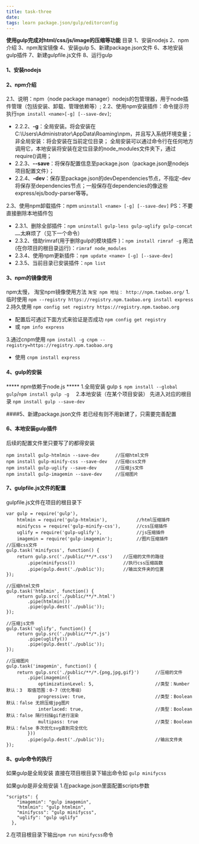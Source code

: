 ```yaml
---
title: task-three
date: 
tags: learn package.json/gulp/editorconfig
---
```

  **使用gulp完成对html/css/js/image的压缩等功能**
目录
1、安装nodejs
2、npm介绍
3、npm淘宝镜像
4、安装gulp
5、新建package.json文件
6、本地安装gulp插件
7、新建gulpfile.js文件
8、运行gulp

#### 1、安装nodejs
#### 2、npm介绍
2.1、说明：npm（node package manager）nodejs的包管理器，用于node插件管理（包括安装、卸载、管理依赖等）;
2.2、使用npm安装插件：命令提示符执行`npm install <name>[-g] [--save-dev]`;
* 2.2.2、**-g**：全局安装。将会安装在C:\Users\Administrator\AppData\Roaming\npm，并且写入系统环境变量；  非全局安装：将会安装在当前定位目录；  全局安装可以通过命令行在任何地方调用它，本地安装将安装在定位目录的node_modules文件夹下，通过require()调用；
* 2.2.3、**--save**：将保存配置信息至package.json（package.json是nodejs项目配置文件）；
* 2.2.4、**-dev**：保存至package.json的devDependencies节点，不指定-dev将保存至dependencies节点；一般保存在dependencies的像这些express/ejs/body-parser等等。

2.3、使用npm卸载插件：npm `uninstall <name> [-g] [--save-dev]`  PS：不要直接删除本地插件包
* 2.3.1、删除全部插件：`npm uninstall gulp-less gulp-uglify gulp-concat ……`太麻烦了（见下一个命令）
* 2.3.2、借助rimraf(用于删除gulp的模块插件 )：`npm install rimraf -g` 
用法(在你项目的根目录运行)：`rimraf node_modules`
* 2.3.4、使用npm更新插件：`npm update <name> [-g] [--save-dev]`
* 2.3.5、当前目录已安装插件：`npm list`

#### 3、npm的镜像使用
npm太慢， 淘宝npm镜像使用方法
`淘宝 npm 地址： http://npm.taobao.org/`
1.临时使用
`npm --registry https://registry.npm.taobao.org install express`
2.持久使用
`npm config set registry https://registry.npm.taobao.org`
* 配置后可通过下面方式来验证是否成功 
`npm config get registry`
* 或 
`npm info express`

3.通过cnpm使用
`npm install -g cnpm --registry=https://registry.npm.taobao.org`
* 使用 
`cnpm install express`

#### 4、gulp的安装
***** npm依赖于node.js *****
1.全局安装 gulp
`$ npm install --global gulp`/`npm install gulp -g  ` 
2.本地安装（在某个项目安装）
先进入对应的根目录
`npm install gulp --save-dev `

####5、新建package.json文件
若已经有则不用新建了，只需要完善配置

#### 6、本地安装gulp插件
后续的配置文件里只要写了的都得安装
```
npm install gulp-htmlmin --save-dev      //压缩html文件
npm install gulp-minify-css --save-dev   //压缩css文件
npm install gulp-uglify --save-dev       //压缩js文件
npm install gulp-imagemin --save-dev     //压缩图片
```

#### 7、gulpfile.js文件的配置
gulpfile.js文件在项目的根目录下
```
var gulp = require('gulp'),
    htmlmin = require('gulp-htmlmin'),           //html压缩插件
    minifycss = require('gulp-minify-css'),      //css压缩插件
    uglify = require('gulp-uglify'),             //js压缩插件
    imagemin = require('gulp-imagemin');         //图片压缩插件
//压缩css文件
gulp.task('minifycss', function() {
    return gulp.src('./public/**/*.css')    //压缩的文件的路径
        .pipe(minifycss())                  //执行css压缩函数 
        .pipe(gulp.dest('./public'));       //输出文件夹的位置  
});

//压缩html文件
gulp.task('htmlmin', function() {
    return gulp.src('./public/**/*.html')    
        .pipe(htmlmin())                     
        .pipe(gulp.dest('./public'));        
});

//压缩js文件
gulp.task('uglify', function() {
    return gulp.src('./public/**/*.js')       
        .pipe(uglify())                       
        .pipe(gulp.dest('./public'));         
});

//压缩图片
gulp.task('imagemin', function() {
    return gulp.src('./public/**/*.{png,jpg,gif}')      //压缩的文件
        .pipe(imagemin({
            optimizationLevel: 5,                       //类型：Number  默认：3  取值范围：0-7（优化等级）
            progressive: true,                          //类型：Boolean 默认：false 无损压缩jpg图片
            interlaced: true,                           //类型：Boolean 默认：false 隔行扫描gif进行渲染
            multipass: true                             //类型：Boolean 默认：false 多次优化svg直到完全优化
        }))                   
        .pipe(gulp.dest('./public'));                   //输出文件夹
});
```
#### 8、gulp命令的执行
如果gulp是全局安装
直接在项目根目录下输出命令如 `gulp minifycss`
                          
如果gulp是非全局安装
1.在package.json里面配置scripts参数
```
"scripts": {
    "imagemin": "gulp imagemin",
    "htmlmin": "gulp htmlmin",
    "minifycss": "gulp minifycss",
    "uglify": "gulp uglify"
  },
```
2.在项目根目录下输出`npm run minifycss`命令
